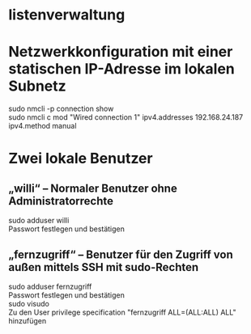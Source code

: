 # listenverwaltung

# Netzwerkkonfiguration mit einer statischen IP-Adresse im lokalen Subnetz
sudo nmcli -p connection show <br/>
sudo nmcli c mod "Wired connection 1" ipv4.addresses 192.168.24.187 ipv4.method manual

# Zwei lokale Benutzer
## „willi“ – Normaler Benutzer ohne Administratorrechte
sudo adduser willi <br/>
Passwort festlegen und bestätigen

## „fernzugriff“ – Benutzer für den Zugriff von außen mittels SSH mit sudo-Rechten
sudo adduser fernzugriff <br/>
Passwort festlegen und bestätigen <br/>
sudo visudo <br/>
Zu den User privilege specification "fernzugriff ALL=(ALL:ALL) ALL" hinzufügen
